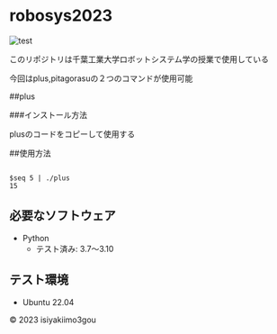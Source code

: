 # robosys2023

![test](https://github.com/isiyakiimo3gou/robosys2023/actions/workflows/test.yml/badge.svg)

このリポジトリは千葉工業大学ロボットシステム学の授業で使用している

今回はplus,pitagorasuの２つのコマンドが使用可能

##plus

###インストール方法

plusのコードをコピーして使用する



##使用方法

```

$seq 5 | ./plus
15

```

## 必要なソフトウェア
* Python
  * テスト済み: 3.7〜3.10

## テスト環境
* Ubuntu 22.04

© 2023 isiyakiimo3gou
